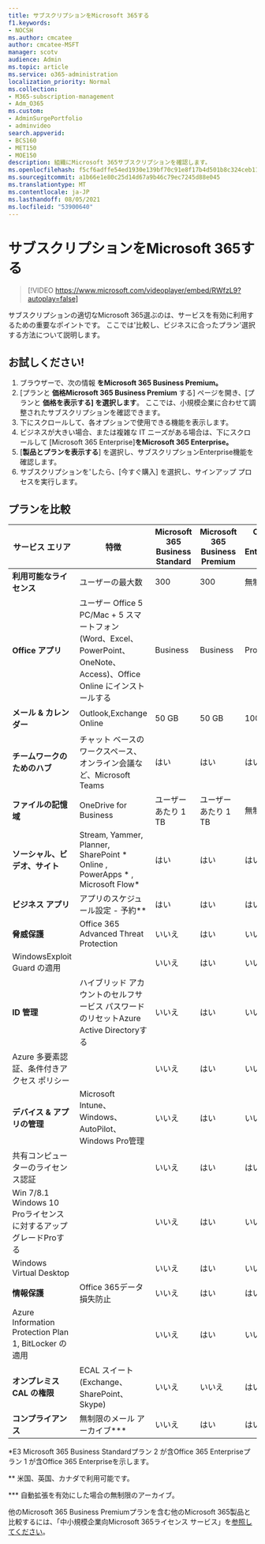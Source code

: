 ```yaml
---
title: サブスクリプションをMicrosoft 365する
f1.keywords:
- NOCSH
ms.author: cmcatee
author: cmcatee-MSFT
manager: scotv
audience: Admin
ms.topic: article
ms.service: o365-administration
localization_priority: Normal
ms.collection:
- M365-subscription-management
- Adm_O365
ms.custom:
- AdminSurgePortfolio
- adminvideo
search.appverid:
- BCS160
- MET150
- MOE150
description: 組織にMicrosoft 365サブスクリプションを確認します。
ms.openlocfilehash: f5cf6adffe54ed1930e139bf70c91e8f17b4d501b8c324ceb11512ce81f4b950
ms.sourcegitcommit: a1b66e1e80c25d14d67a9b46c79ec7245d88e045
ms.translationtype: MT
ms.contentlocale: ja-JP
ms.lasthandoff: 08/05/2021
ms.locfileid: "53900640"
---
```

# <a name="choose-a-microsoft-365-subscription"></a>サブスクリプションをMicrosoft 365する

> [!VIDEO https://www.microsoft.com/videoplayer/embed/RWfzL9?autoplay=false]

サブスクリプションの適切なMicrosoft 365選ぶのは、サービスを有効に利用するための重要なポイントです。 ここでは&#39;比較し、ビジネスに合ったプラン&#39;選択する方法について説明します。

## <a name="try-it"></a>お試しください!

1. ブラウザーで、次の情報 **をMicrosoft 365 Business Premium。**
2. [プランと **価格Microsoft 365 Business Premium** する] ページを開き、[プランと **価格を表示する] を選択します**。 ここでは、小規模企業に合わせて調整されたサブスクリプションを確認できます。
3. 下にスクロールして、各オプションで使用できる機能を表示します。
4. ビジネスが大きい場合、または複雑な IT ニーズがある場合は、下にスクロールして [Microsoft 365 Enterprise]**をMicrosoft 365 Enterprise。**
5. [**製品とプランを表示する**] を選択し、サブスクリプションEnterprise機能を確認します。
6. サブスクリプションを&#39;したら、[今すぐ購入] を選択し、サインアップ プロセスを実行します。

## <a name="compare-plans"></a>プランを比較

| サービス エリア | 特徴 | Microsoft 365 Business Standard | Microsoft 365 Business Premium | Office 365 Enterprise E3 |
| --- | --- | --- | --- | --- |
| **利用可能なライセンス** | ユーザーの最大数 | 300 | 300 | 無制限 |
| **Office アプリ** | ユーザー Office 5 PC/Mac + 5 スマートフォン (Word、Excel、PowerPoint、OneNote、Access)、Office Online にインストールする | Business | Business | ProPlus |
| **メール &amp; カレンダー** | Outlook,Exchange Online | 50 GB | 50 GB | 100 GB |
| **チームワークのためのハブ** | チャット ベースのワークスペース、オンライン会議など、Microsoft Teams | はい | はい | はい |
| **ファイルの記憶域** | OneDrive for Business | ユーザーあたり 1 TB | ユーザーあたり 1 TB | 無制限 |
| **ソーシャル、ビデオ、サイト** | Stream, Yammer, Planner, SharePoint \* Online , PowerApps \* , Microsoft Flow\* | はい | はい | はい |
| **ビジネス アプリ** | アプリのスケジュール設定 - 予約\*\* | はい | はい | はい |
| **脅威保護** | Office 365 Advanced Threat Protection | いいえ | はい | いいえ |
 | WindowsExploit Guard の適用| | いいえ | はい | いいえ |
| **ID 管理** | ハイブリッド アカウントのセルフサービス パスワードのリセットAzure Active Directoryする | いいえ | はい | いいえ |
 | Azure 多要素認証、条件付きアクセス ポリシー | | いいえ | はい | いいえ |
| **デバイス &amp; アプリの管理** | Microsoft Intune、Windows、AutoPilot、Windows Pro管理 | いいえ | はい | いいえ |
 | 共有コンピューターのライセンス認証 | | いいえ | はい | はい |
 | Win 7/8.1 Windows 10 Proライセンスに対するアップグレードProする | | いいえ | はい | いいえ |
 | Windows Virtual Desktop | | いいえ | はい | いいえ |
| **情報保護** | Office 365データ損失防止 | いいえ | はい | はい |
 | Azure Information Protection Plan 1, BitLocker の適用 | | いいえ | はい | いいえ |
| **オンプレミス CAL の権限** | ECAL スイート (Exchange、SharePoint、Skype) | いいえ | いいえ | はい |
| **コンプライアンス** | 無制限のメール アーカイブ\*\*\* | いいえ | はい | はい |

\*E3 Microsoft 365 Business Standardプラン 2 が含Office 365 Enterpriseプラン 1 が含Office 365 Enterpriseを示します。

\*\* 米国、英国、カナダで利用可能です。

\*\*\* 自動拡張を有効にした場合の無制限のアーカイブ。

他のMicrosoft 365 Business Premiumプランを含む他のMicrosoft 365製品と比較するには、「中小規模企業向Microsoft 365ライセンス サービス」を[参照してください](/office365/servicedescriptions/microsoft-365-service-descriptions/licensing-microsoft-365-in-smb)。
